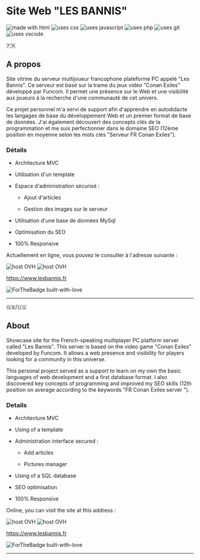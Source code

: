 # Site Web "LES BANNIS"

<img src="https://img.shields.io/badge/Uses-HTML-e44c21" alt="made with html"> <img src="https://img.shields.io/badge/Uses-CSS-274ee4" alt="uses css"> <img src="https://img.shields.io/badge/Uses-JS-efd81e" alt="uses javascript"> <img src="https://img.shields.io/badge/Uses-PHP-7476ad" alt="uses php"> <img src="https://img.shields.io/badge/Uses-Git-red.svg" alt="uses git"> <img src="https://img.shields.io/badge/Uses-VS Code-22a1eb" alt="uses vscode">
 
🇫🇷

## A propos

Site vitrine du serveur multijoueur francophone plateforme PC appelé "Les Bannis". Ce serveur est basé sur la trame du jeux vidéo "Conan Exiles" développé par Funcom. Il permet une présence sur le Web et une visibilité aux joueurs à la recherche d'une communauté de cet univers.

Ce projet personnel m'a servi de support afin d'apprendre en autodidacte les langages de base du développement Web et un premier format de base de données. J'ai également découvert des concepts clés de la programmation et me suis perfectionner dans le domaine SEO (12ème position en moyenne selon les mots clés "Serveur FR Conan Exiles").

### Détails

- Architecture MVC

- Utilisation d'un template

- Espace d'administration sécurisé :

  - Ajout d'articles

  - Gestion des images sur le serveur

- Utilisation d'une base de données MySql

- Optimisation du SEO

- 100% Responsive

Actuellement en ligne, vous pouvez le consulter à l'adresse suivante :

<img src="https://img.shields.io/badge/Host-OVH-22a1eb" alt="host OVH"> <img src="https://img.shields.io/badge/Website-up-green.svg" alt="host OVH">

https://www.lesbannis.fr  

![ForTheBadge built-with-love](http://ForTheBadge.com/images/badges/built-with-love.svg)

---

🇬🇧/🇺🇸

## About

Showcase site for the French-speaking multiplayer PC platform server called "Les Bannis". This server is based on the video game "Conan Exiles" developed by Funcom. It allows a web presence and visibility for players looking for a community in this universe.


This personal project served as a support to learn on my own the basic languages ​​of web development and a first database format. I also discovered key concepts of programming and improved my SEO skills (12th position on average according to the keywords "FR Conan Exiles server ").

### Details

- Architecture MVC

- Using of a template

- Administration interface secured :

  - Add articles

  - Pictures manager

- Using of a SQL database

- SEO optimisation

- 100% Responsive

Online, you can visit the site at this address :

<img src="https://img.shields.io/badge/Host-OVH-22a1eb" alt="host OVH"> <img src="https://img.shields.io/badge/Website-up-green.svg" alt="host OVH">

https://www.lesbannis.fr

![ForTheBadge built-with-love](http://ForTheBadge.com/images/badges/built-with-love.svg)

---